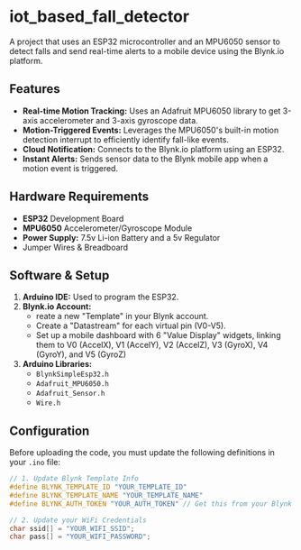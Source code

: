 # iot_based_fall_detector
A project that uses an ESP32 microcontroller and an MPU6050 sensor to detect falls and send real-time alerts to a mobile device using the Blynk.io platform.

## Features

* **Real-time Motion Tracking:** Uses an Adafruit MPU6050 library to get 3-axis accelerometer and 3-axis gyroscope data.
* **Motion-Triggered Events:** Leverages the MPU6050's built-in motion detection interrupt to efficiently identify fall-like events.
* **Cloud Notification:** Connects to the Blynk.io platform using an ESP32.
* **Instant Alerts:** Sends sensor data to the Blynk mobile app when a motion event is triggered.

## Hardware Requirements

* **ESP32** Development Board
* **MPU6050** Accelerometer/Gyroscope Module
* **Power Supply:** 7.5v Li-ion Battery and a 5v Regulator
* Jumper Wires & Breadboard

## Software & Setup

1.  **Arduino IDE:** Used to program the ESP32.
2.  **Blynk.io Account:**
    * reate a new "Template" in your Blynk account.
    * Create a "Datastream" for each virtual pin (V0-V5).
    * Set up a mobile dashboard with 6 "Value Display" widgets, linking them to V0 (AccelX), V1 (AccelY), V2 (AccelZ), V3 (GyroX), V4 (GyroY), and V5 (GyroZ)
3.  **Arduino Libraries:**
    * `BlynkSimpleEsp32.h` 
    * `Adafruit_MPU6050.h` 
    * `Adafruit_Sensor.h` 
    * `Wire.h` 

## Configuration

Before uploading the code, you must update the following definitions in your `.ino` file:

```cpp
// 1. Update Blynk Template Info
#define BLYNK_TEMPLATE_ID "YOUR_TEMPLATE_ID"
#define BLYNK_TEMPLATE_NAME "YOUR_TEMPLATE_NAME"
#define BLYNK_AUTH_TOKEN "YOUR_AUTH_TOKEN" // Get this from your Blynk project

// 2. Update your WiFi Credentials
char ssid[] = "YOUR_WIFI_SSID";
char pass[] = "YOUR_WIFI_PASSWORD";
